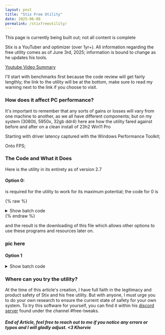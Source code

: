 ```yaml
---
layout: post
title: "Stix Free Utility"
date: 2025-06-08
permalink: /stixfreeutility/
---
```

This page is currently being built out; not all content is complete

Stix is a YouTuber and optimizer (over 1yr+). All information regarding the free utility comes as of June 3rd, 2025; information is bound to change as he updates his tools. 
<!--more-->
[Youtube Video Summary](https://www.youtube.com/watch?v=LRijhBlQDG4)

I'll start with benchmarks first because the code review will get fairly lengthly; the link to the utility will be at the bottom, make sure to read my warning next to the link if you choose to visit.

### How does it affect PC performance?
It's important to remember that any sorts of gains or losses will vary from one machine to another, as we all have different components; but on my system (3080ti, 5950x, 32gb ddr4) here are how the utility fared against before and after on a clean install of 23h2 Win11 Pro

Starting with driver latency captured with the Windows Performance Toolkit; 

Onto FPS;

### The Code and What it Does

Here is the utility in its entirety as of version 2.7

#### Option 0:
is required for the utility to work for its maximum potential; the code for 0 is 

{% raw %}
<details>
  <summary>Show batch code</summary>
  
  :resources
  curl -g -k -L -# -o "%temp%\Stix Free.zip" "https://www.dropbox.com/scl/fi/qdgw7wcn7oesd3rbfu883/Stix-Free.zip?rlkey=6ed88ulyityakfpyv7f0que9d&st=6eeunx33&dl=1" >nul 2>&1
  powershell -NoProfile Expand-Archive '%temp%\Stix Free.zip' -DestinationPath 'C:\' >nul 2>&1
  
</details>
{% endraw %}

and the result is the downloading of this file which allows other options to use these programs and resources later on.
### pic here

#### Option 1

<details>
  <summary>Show batch code</summary>
  
  ```nohighlight
echo - Optimizing Boot Config
bcdedit /deletevalue useplatformclock >nul 2>&1
bcdedit /set disabledynamictick yes >nul 2>&1
bcdedit /set useplatformtick yes >nul 2>&1
timeout 2 >nul 2>&1
echo - Disabling ThreadDPC
reg add "HKLM\SYSTEM\CurrentControlSet\Control\Session Manager\kernel" /v "ThreadDpcEnable" /t REG_DWORD /d "0" /f >nul 2>&1
timeout 2 >nul 2>&1
echo - Disabling Fault Tolerant Heap
reg add "HKEY_LOCAL_MACHINE\Software\Microsoft\FTH" /v Enabled /t REG_DWORD /d 0 /f >nul 2>&1
timeout 2 >nul 2>&1
echo - Setting CSRSS IO and CPU Priority
reg add "HKLM\SOFTWARE\Microsoft\Windows NT\CurrentVersion\Image File Execution Options\csrss.exe\PerfOptions" /v "CpuPriorityClass" /t REG_DWORD /d "3" /f >nul 2>&1
reg add "HKLM\SOFTWARE\Microsoft\Windows NT\CurrentVersion\Image File Execution Options\csrss.exe\PerfOptions" /v "IoPriority" /t REG_DWORD /d "3" /f >nul 2>&1
timeout 2 >nul 2>&1
echo - Setting System Responsiveness
reg add "HKLM\SOFTWARE\Microsoft\Windows NT\CurrentVersion\Multimedia\SystemProfile" /v "SystemResponsiveness" /t REG_DWORD /d "0" /f >nul 2>&1
timeout 2 >nul 2>&1
echo - Disabling IoLatencyCap
FOR /F "eol=E" %%a in ('REG QUERY "HKLM\SYSTEM\CurrentControlSet\Services" /S /F "IoLatencyCap"^| FINDSTR /V "IoLatencyCap"') DO (
	REG ADD "%%a" /F /V "IoLatencyCap" /T REG_DWORD /d 0 >nul 2>&1

	FOR /F "tokens=*" %%z IN ("%%a") DO (
		SET STR=%%z
		SET STR=!STR:HKEY_LOCAL_MACHINE\SYSTEM\CurrentControlSet\services\=!
		SET STR=!STR:\Parameters=!
	)
)
timeout 2 >nul 2>&1
echo - Enabling Game Mode
reg add "HKCU\SOFTWARE\Microsoft\GameBar" /v "AllowAutoGameMode" /t REG_DWORD /d "1" /f >nul 2>&1
reg add "HKCU\SOFTWARE\Microsoft\GameBar" /v "AutoGameModeEnabled" /t REG_DWORD /d "1" /f >nul 2>&1
timeout 2 >nul 2>&1
echo - Disabling StorPort Idle
for /f "tokens=*" %%s in ('reg query "HKLM\System\CurrentControlSet\Enum" /S /F "StorPort" ^| findstr /e "StorPort"') do reg add "%%s" /v "EnableIdlePowerManagement" /t REG_DWORD /d "0" /f >nul 2>&1
timeout 2 >nul 2>&1
echo - Enabling HAGS
reg add "HKLM\SYSTEM\CurrentControlSet\Control\GraphicsDrivers" /v "HwSchMode" /t REG_DWORD /d 2 /f >nul 2>&1
timeout 2 >nul 2>&1
echo - Disabling Windows Tracking
reg add "HKLM\SOFTWARE\Policies\Microsoft\Windows\System" /v "EnableActivityFeed" /t REG_DWORD /d 0 /f >nul 2>&1
reg add "HKLM\SOFTWARE\Policies\Microsoft\Windows\System" /v "PublishUserActivities" /t REG_DWORD /d 0 /f >nul 2>&1
reg add "HKLM\SOFTWARE\Policies\Microsoft\Windows\System" /v "UploadUserActivities" /t REG_DWORD /d 0 /f >nul 2>&1
reg add "HKLM\SYSTEM\Maps" /v "AutoUpdateEnabled" /t REG_DWORD /d 0 /f >nul 2>&1
reg add "HKCU\Software\Policies\Microsoft\Windows\WindowsCopilot" /v TurnOffWindowsCopilot /t REG_DWORD /d 1 /f >nul 2>&1
reg add "HKCU\Software\Policies\Microsoft\Windows\Explorer" /v "DisableNotificationCenter" /t REG_DWORD /d 1 /f >nul 2>&1
reg add "HKCU\Software\Microsoft\Windows\CurrentVersion\Themes\Personalize" /v "EnableTransparency" /t REG_DWORD /d 0 /f >nul 2>&1
reg add "HKLM\SOFTWARE\Policies\Microsoft\Windows\System" /v "EnableActivityFeed" /t REG_DWORD /d 0 /f >nul 2>&1
reg add "HKLM\SOFTWARE\Policies\Microsoft\Windows\LocationAndSensors" /v "DisableWindowsLocationProvider" /t REG_DWORD /d 1 /f >nul 2>&1
reg add "HKLM\SOFTWARE\Policies\Microsoft\Windows\LocationAndSensors" /v "DisableLocationScripting" /t REG_DWORD /d 1 /f >nul 2>&1
reg add "HKLM\SOFTWARE\Policies\Microsoft\Windows\LocationAndSensors" /v "DisableLocation" /t REG_DWORD /d 1 /f >nul 2>&1
reg add "HKLM\SOFTWARE\Microsoft\Input\TIPC" /v "Enabled" /t REG_DWORD /d 0 /f >nul 2>&1
reg add "HKLM\SOFTWARE\Policies\Microsoft\Biometrics" /v "Enabled" /t REG_DWORD /d 0 /f >nul 2>&1
timeout 2 >nul 2>&1
echo - Optimizing System Profile
reg add "HKLM\SOFTWARE\Microsoft\Windows NT\CurrentVersion\Multimedia\SystemProfile" /v "SchedulerPeriod" /t REG_DWORD /d 1 /f >nul 2>&1
reg add "HKLM\SOFTWARE\Microsoft\Windows NT\CurrentVersion\Multimedia\SystemProfile" /v "NoLazyMode" /t REG_DWORD /d 1 /f >nul 2>&1
reg add "HKLM\SOFTWARE\Microsoft\Windows NT\CurrentVersion\Multimedia\SystemProfile" /v "MaxThreadsTotal" /t REG_DWORD /d 128 /f >nul 2>&1
reg add "HKLM\SOFTWARE\Microsoft\Windows NT\CurrentVersion\Multimedia\SystemProfile" /v "MaxThreadsPerProcess" /t REG_DWORD /d 10 /f >nul 2>&1
reg add "HKLM\SOFTWARE\Microsoft\Windows NT\CurrentVersion\Multimedia\SystemProfile" /v "LazyModeTimeout" /t REG_DWORD /d 0 /f >nul 2>&1
reg add "HKLM\SOFTWARE\Microsoft\Windows NT\CurrentVersion\Multimedia\SystemProfile" /v "IdleDetectionCycles" /t REG_DWORD /d 0 /f >nul 2>&1
timeout 2 >nul 2>&1
echo - Disabling VBS
reg add "HKLM\SYSTEM\CurrentControlSet\Control\DeviceGuard" /v "EnableVirtualizationBasedSecurity" /t REG_DWORD /d 0 /f >nul 2>&1
timeout 2 >nul 2>&1
echo - Disabling Power Throttling & Hibernation
reg add "HKLM\SYSTEM\CurrentControlSet\Control\Power\PowerThrottling" /v "PowerThrottlingOff" /t REG_DWORD /d 1 /f >nul 2>&1
powercfg -h off
reg add "HKEY_LOCAL_MACHINE\SYSTEM\CurrentControlSet\Control\Session Manager\Power" /v "HiberBootEnabled" /t REG_DWORD /d 0 /f >nul 2>&1
reg add "HKEY_LOCAL_MACHINE\SYSTEM\CurrentControlSet\Control\Power" /v "HibernateEnabled" /t REG_DWORD /d 0 /f >nul 2>&1
timeout 2 >nul 2>&1
echo - Disabling Storage Sense
reg add "HKEY_CURRENT_USER\SOFTWARE\Microsoft\Windows\CurrentVersion\StorageSense\Parameters\StoragePolicy" /v "01" /t REG_DWORD /d 0 /f >nul 2>&1
timeout 2 >nul 2>&1
echo - Disabling Sleep Study
reg add "HKLM\SYSTEM\CurrentControlSet\Control\Power" /v "SleepstudyAccountingEnabled" /t REG_DWORD /d "0" /f >nul 2>&1
reg add "HKLM\SYSTEM\CurrentControlSet\Control\Session Manager\Power" /v "SleepStudyDisabled" /t REG_DWORD /d "1" /f >nul 2>&1
reg add "HKLM\SYSTEM\CurrentControlSet\Control\Session Manager\Power" /v "SleepStudyDeviceAccountingLevel" /t REG_DWORD /d "0" /f >nul 2>&1
timeout 2 >nul 2>&1
echo - Disabling Energy Logging
reg add "HKLM\SYSTEM\CurrentControlSet\Control\Power\EnergyEstimation\TaggedEnergy" /v "DisableTaggedEnergyLogging" /t REG_DWORD /d "1" /f >nul 2>&1
reg add "HKLM\SYSTEM\CurrentControlSet\Control\Power\EnergyEstimation\TaggedEnergy" /v "TelemetryMaxApplication" /t REG_DWORD /d "0" /f >nul 2>&1
reg add "HKLM\SYSTEM\CurrentControlSet\Control\Power\EnergyEstimation\TaggedEnergy" /v "TelemetryMaxTagPerApplication" /t REG_DWORD /d "0" /f >nul 2>&1
timeout 2 >nul 2>&1
echo - Disabling MMCSS
reg add "HKLM\SYSTEM\CurrentControlSet\Services\MMCSS" /v "Start" /t REG_DWORD /d "4" /f >nul 2>&1
timeout 2 >nul 2>&1
echo - Setting Win32 Priority Seperation Value
reg add "HKLM\SYSTEM\CurrentControlSet\Control\PriorityControl" /v "Win32PrioritySeparation" /t REG_DWORD /d 42 /f >nul 2>&1
timeout 2 >nul 2>&1
echo - Disabling DMA Remapping
for %%a in (DmaRemappingCompatible) do for /f "delims=" %%b in ('reg query "HKLM\SYSTEM\CurrentControlSet\Services" /s /f "%%a" ^| findstr "HKEY"') do Reg.exe add "%%b" /v "%%a" /t REG_DWORD /d "0" /f >nul 2>&1
timeout 2 >nul 2>&1
echo - Disabling Windows Updates
"C:\Stix Free\Wub.exe"
```
</details>

### Where can you try the utility?
At the time of this article's creation, I have full faith in the legitimacy and product safety of Stix and his free utility. But with anyone, I must urge you to do your own research to ensure the current state of safety for your own system. To try this software for yourself, you can find it within his [discord server](https://discord.gg/UXjTVqJHB3) found under the channel #free-tweaks.

##### End of Article, feel free to reach out to me if you notice any errors or typos and I will gladly adjust. <3 Khorvie
